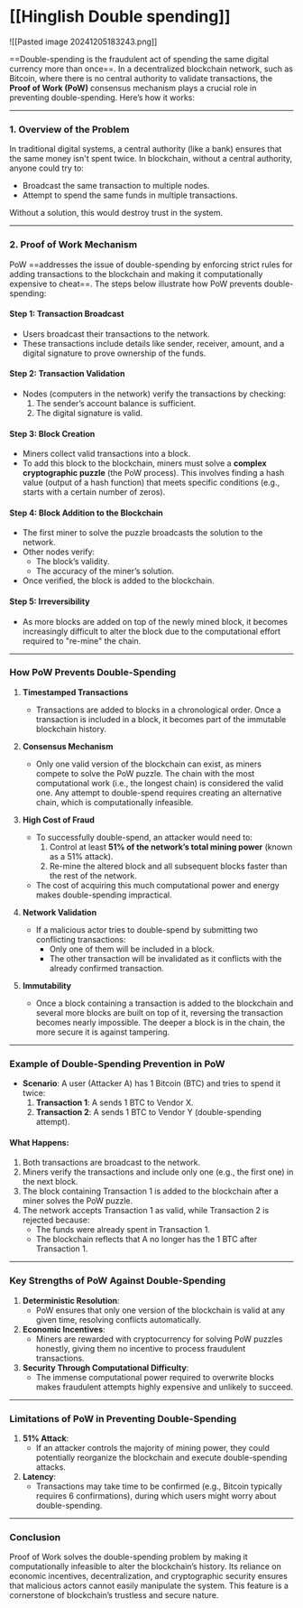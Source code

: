 
# [[Hinglish Double spending]]

![[Pasted image 20241205183243.png]]

==Double-spending is the fraudulent act of spending the same digital currency more than once==. In a decentralized blockchain network, such as Bitcoin, where there is no central authority to validate transactions, the **Proof of Work (PoW)** consensus mechanism plays a crucial role in preventing double-spending. Here’s how it works:

---

### **1. Overview of the Problem**

In traditional digital systems, a central authority (like a bank) ensures that the same money isn't spent twice. In blockchain, without a central authority, anyone could try to:

- Broadcast the same transaction to multiple nodes.
- Attempt to spend the same funds in multiple transactions.

Without a solution, this would destroy trust in the system.

---

### **2. Proof of Work Mechanism**

PoW ==addresses the issue of double-spending by enforcing strict rules for adding transactions to the blockchain and making it computationally expensive to cheat==. The steps below illustrate how PoW prevents double-spending:

#### **Step 1: Transaction Broadcast**

- Users broadcast their transactions to the network.
- These transactions include details like sender, receiver, amount, and a digital signature to prove ownership of the funds.

#### **Step 2: Transaction Validation**

- Nodes (computers in the network) verify the transactions by checking:
    1. The sender’s account balance is sufficient.
    2. The digital signature is valid.

#### **Step 3: Block Creation**

- Miners collect valid transactions into a block.
- To add this block to the blockchain, miners must solve a **complex cryptographic puzzle** (the PoW process). This involves finding a hash value (output of a hash function) that meets specific conditions (e.g., starts with a certain number of zeros).

#### **Step 4: Block Addition to the Blockchain**

- The first miner to solve the puzzle broadcasts the solution to the network.
- Other nodes verify:
    - The block’s validity.
    - The accuracy of the miner’s solution.
- Once verified, the block is added to the blockchain.

#### **Step 5: Irreversibility**

- As more blocks are added on top of the newly mined block, it becomes increasingly difficult to alter the block due to the computational effort required to "re-mine" the chain.

---

### **How PoW Prevents Double-Spending**

1. **Timestamped Transactions**
    
    - Transactions are added to blocks in a chronological order. Once a transaction is included in a block, it becomes part of the immutable blockchain history.
2. **Consensus Mechanism**
    
    - Only one valid version of the blockchain can exist, as miners compete to solve the PoW puzzle. The chain with the most computational work (i.e., the longest chain) is considered the valid one. Any attempt to double-spend requires creating an alternative chain, which is computationally infeasible.
3. **High Cost of Fraud**
    
    - To successfully double-spend, an attacker would need to:
        1. Control at least **51% of the network’s total mining power** (known as a 51% attack).
        2. Re-mine the altered block and all subsequent blocks faster than the rest of the network.
    - The cost of acquiring this much computational power and energy makes double-spending impractical.
4. **Network Validation**
    
    - If a malicious actor tries to double-spend by submitting two conflicting transactions:
        - Only one of them will be included in a block.
        - The other transaction will be invalidated as it conflicts with the already confirmed transaction.
5. **Immutability**
    
    - Once a block containing a transaction is added to the blockchain and several more blocks are built on top of it, reversing the transaction becomes nearly impossible. The deeper a block is in the chain, the more secure it is against tampering.

---

### **Example of Double-Spending Prevention in PoW**

- **Scenario**: A user (Attacker A) has 1 Bitcoin (BTC) and tries to spend it twice:
    1. **Transaction 1**: A sends 1 BTC to Vendor X.
    2. **Transaction 2**: A sends 1 BTC to Vendor Y (double-spending attempt).

#### What Happens:

1. Both transactions are broadcast to the network.
2. Miners verify the transactions and include only one (e.g., the first one) in the next block.
3. The block containing Transaction 1 is added to the blockchain after a miner solves the PoW puzzle.
4. The network accepts Transaction 1 as valid, while Transaction 2 is rejected because:
    - The funds were already spent in Transaction 1.
    - The blockchain reflects that A no longer has the 1 BTC after Transaction 1.

---

### **Key Strengths of PoW Against Double-Spending**

1. **Deterministic Resolution**:
    - PoW ensures that only one version of the blockchain is valid at any given time, resolving conflicts automatically.
2. **Economic Incentives**:
    - Miners are rewarded with cryptocurrency for solving PoW puzzles honestly, giving them no incentive to process fraudulent transactions.
3. **Security Through Computational Difficulty**:
    - The immense computational power required to overwrite blocks makes fraudulent attempts highly expensive and unlikely to succeed.

---

### **Limitations of PoW in Preventing Double-Spending**

1. **51% Attack**:
    - If an attacker controls the majority of mining power, they could potentially reorganize the blockchain and execute double-spending attacks.
2. **Latency**:
    - Transactions may take time to be confirmed (e.g., Bitcoin typically requires 6 confirmations), during which users might worry about double-spending.

---

### **Conclusion**

Proof of Work solves the double-spending problem by making it computationally infeasible to alter the blockchain’s history. Its reliance on economic incentives, decentralization, and cryptographic security ensures that malicious actors cannot easily manipulate the system. This feature is a cornerstone of blockchain’s trustless and secure nature.